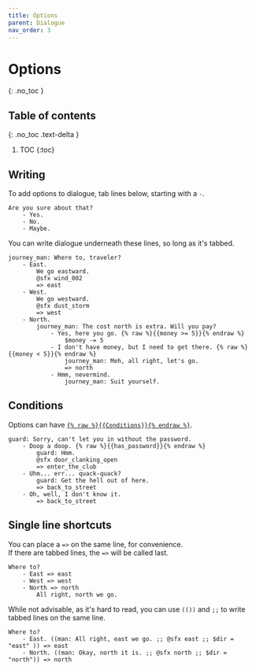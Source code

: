 ```yaml
---
title: Options
parent: Dialogue
nav_order: 3
---
```


# Options
{: .no_toc }

## Table of contents
{: .no_toc .text-delta }

1. TOC
{:toc}

## Writing
To add options to dialogue, tab lines below, starting with a `-`.

```
Are you sure about that?
    - Yes.
    - No.
    - Maybe.
```

You can write dialogue underneath these lines, so long as it's tabbed.

```
journey_man: Where to, traveler?
    - East.
        We go eastward.
        @sfx wind_002
        => east
    - West.
        We go westward.
        @sfx dust_storm
        => west
    - North.
        journey_man: The cost north is extra. Will you pay?
            - Yes, here you go. {% raw %}{{money >= 5}}{% endraw %}
                $money -= 5
            - I don't have money, but I need to get there. {% raw %}{{money < 5}}{% endraw %}
                journey_man: Meh, all right, let's go.
                => north
            - Hmm, nevermind.
                journey_man: Suit yourself.

```

## Conditions
Options can have [`{% raw %}{{Conditions}}{% endraw %}`](/docs/dialogue/conditions.md).

```
guard: Sorry, can't let you in without the password.
    - Doop a doop. {% raw %}{{has_password}}{% endraw %}
        guard: Hmm.
        @sfx door_clanking_open
        => enter_the_club
    - Uhm... err... quack-quack?
        guard: Get the hell out of here.
        => back_to_street
    - Oh, well, I don't know it.
        => back_to_street
```

## Single line shortcuts

You can place a `=>` on the same line, for convenience.  
If there are tabbed lines, the `=>` will be called last.

```
Where to?
    - East => east
    - West => west
    - North => north
        All right, north we go.
```

While not advisable, as it's hard to read, you can use `(())` and `;;` to write tabbed lines on the same line.

```
Where to?
    - East. ((man: All right, east we go. ;; @sfx east ;; $dir = "east" )) => east
    - North. ((man: Okay, north it is. ;; @sfx north ;; $dir = "north")) => north
```
